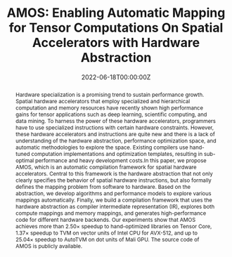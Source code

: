 ---
title: 'AMOS: Enabling Automatic Mapping for Tensor Computations On Spatial Accelerators with Hardware Abstraction'

# Authors
# If you created a profile for a user (e.g. the default `admin` user), write the username (folder name) here
# and it will be replaced with their full name and linked to their profile.
authors:
  - Size Zheng
  - Renze Chen
  - Anjiang Wei
  - Yicheng Jin
  - Qin Han
  - Liqiang Lu
  - admin
  - Xiuhong Li
  - Shengen Yan
  - Yun Liang

# # Author notes (optional)
# author_notes:
#   - 'Equal contribution'
#   - 'Equal contribution'

date: '2022-06-18T00:00:00Z'
doi: 'https://doi.org/10.1145/3470496.3527440'

# Schedule page publish date (NOT publication's date).
publishDate: '2017-01-01T00:00:00Z'

# Publication type.
# Legend: 0 = Uncategorized; 1 = Conference paper; 2 = Journal article;
# 3 = Preprint / Working Paper; 4 = Report; 5 = Book; 6 = Book section;
# 7 = Thesis; 8 = Patent
publication_types: ['1']

# Publication name and optional abbreviated publication name.
publication: In *International Symposium on Computer Architecture*
publication_short: In *ISCA 2022*

abstract: Hardware specialization is a promising trend to sustain performance growth. Spatial hardware accelerators that employ specialized and hierarchical computation and memory resources have recently shown high performance gains for tensor applications such as deep learning, scientific computing, and data mining. To harness the power of these hardware accelerators, programmers have to use specialized instructions with certain hardware constraints. However, these hardware accelerators and instructions are quite new and there is a lack of understanding of the hardware abstraction, performance optimization space, and automatic methodologies to explore the space. Existing compilers use hand-tuned computation implementations and optimization templates, resulting in sub-optimal performance and heavy development costs.In this paper, we propose AMOS, which is an automatic compilation framework for spatial hardware accelerators. Central to this framework is the hardware abstraction that not only clearly specifies the behavior of spatial hardware instructions, but also formally defines the mapping problem from software to hardware. Based on the abstraction, we develop algorithms and performance models to explore various mappings automatically. Finally, we build a compilation framework that uses the hardware abstraction as compiler intermediate representation (IR), explores both compute mappings and memory mappings, and generates high-performance code for different hardware backends. Our experiments show that AMOS achieves more than 2.50× speedup to hand-optimized libraries on Tensor Core, 1.37× speedup to TVM on vector units of Intel CPU for AVX-512, and up to 25.04× speedup to AutoTVM on dot units of Mali GPU. The source code of AMOS is publicly available.

# # Summary. An optional shortened abstract.
# summary: Lorem ipsum dolor sit amet, consectetur adipiscing elit. Duis posuere tellus ac convallis placerat. Proin tincidunt magna sed ex sollicitudin condimentum.

tags: []

# Display this page in the Featured widget?
featured: true

# Custom links (uncomment lines below)
# links:
# - name: Custom Link
#   url: http://example.org

url_pdf: 'https://dl.acm.org/doi/abs/10.1145/3470496.3527440'
url_code: ''
url_dataset: ''
url_poster: ''
url_project: ''
url_slides: ''
url_source: ''
url_video: ''

# # Featured image
# # To use, add an image named `featured.jpg/png` to your page's folder.
# image:
#   caption: 'Image credit: [**Unsplash**](https://unsplash.com/photos/pLCdAaMFLTE)'
#   focal_point: ''
#   preview_only: false

# # Associated Projects (optional).
# #   Associate this publication with one or more of your projects.
# #   Simply enter your project's folder or file name without extension.
# #   E.g. `internal-project` references `content/project/internal-project/index.md`.
# #   Otherwise, set `projects: []`.
# projects:
#   - example

# # Slides (optional).
# #   Associate this publication with Markdown slides.
# #   Simply enter your slide deck's filename without extension.
# #   E.g. `slides: "example"` references `content/slides/example/index.md`.
# #   Otherwise, set `slides: ""`.
# slides: example
---